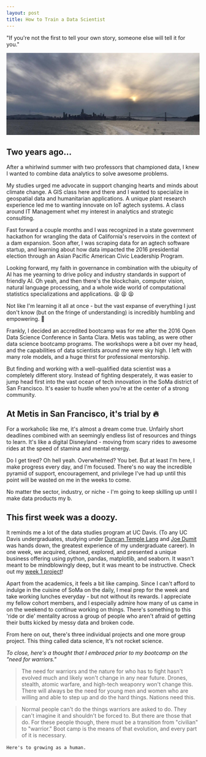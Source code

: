 ```yaml
---
layout: post
title: How to Train a Data Scientist
---
```


"If you're not the first to tell your own story, someone else will tell it for you."

![SanFranciscoSunset](/images/SanFrancisco.jpg)

## Two years ago...
After a whirlwind summer with two professors that championed data, I knew I wanted to combine data analytics to solve awesome problems.

My studies urged me advocate in support changing hearts and minds about climate change. A GIS class here and there and I wanted to specialize in geospatial data and humanitarian applications. A unique plant research experience led me to wanting innovate on IoT agtech systems. A class around IT Management whet my interest in analytics and strategic consulting.

Fast forward a couple months and I was recognized in a state government hackathon for wrangling the data of California's reservoirs in the context of a dam expansion.  Soon after, I was scraping data for an agtech software startup, and learning about how data impacted the 2016 presidential election through an Asian Pacific American Civic Leadership Program.

Looking forward, my faith in governance in combination with the ubiquity of AI has me yearning to drive policy and industry standards in support of friendly AI.  Oh yeah, and then there's the blockchain, computer vision, natural language processing, and a whole wide world of computational statistics specializations and applications. :tired_face:  :tired_face:  :tired_face:

Not like I'm learning it all at once - but the vast expanse of everything I just don't know (but on the fringe of understanding) is incredibly humbling and empowering. :triumph:

Frankly, I decided an accredited bootcamp was for me after the 2016 Open Data Science Conference in Santa Clara.  Metis was tabling, as were other data science bootcamp programs.  The workshops were a bit over my head, and the capabilities of data scientists around me were sky high. I left with many role models, and a huge thirst for professional mentorship.

But finding and working with a well-qualified data scientist was a completely different story.  Instead of fighting desperately, it was easier to jump head first into the vast ocean of tech innovation in the SoMa district of San Francisco.  It's easier to hustle when you're at the center of a strong community.

## At Metis in San Francisco, it's trial by :fire: 

For a workaholic like me, it's almost a dream come true. Unfairly short deadlines combined with an seemingly endless list of resources and things to learn.  It's like a digital Disneyland - moving from scary rides to awesome rides at the speed of stamina and mental energy.

Do I get tired?  Oh hell yeah.  Overwhelmed?  You bet.  But at least I'm here, I make progress every day, and I'm focused.  There's no way the incredible pyramid of support, encouragement, and privilege I've had up until this point will be wasted on me in the weeks to come.

No matter the sector, industry, or niche - I'm going to keep skilling up until I make data products my b.

## This first week was a doozy.

It reminds me a lot of the data studies program at UC Davis.  (To any UC Davis undergraduates, studying under [Duncan Temple Lang](http://www.stat.ucdavis.edu/~duncan/) and [Joe Dumit](http://socialscience.ucdavis.edu/about-iss/people/joseph-dumit-director) was hands down, the greatest experience of my undergraduate career).  In one week, we acquired, cleaned, explored, and presented a unique business offering using python, pandas, matplotlib, and seaborn. It wasn't meant to be mindblowingly deep, but it was meant to be instructive.  Check out my [week 1 project](https://github.com/Atomahawk/benson)!

Apart from the academics, it feels a bit like camping. Since I can't afford to indulge in the cuisine of SoMa on the daily, I meal prep for the week and take working lunches everyday - but not without its rewards.  I appreciate my fellow cohort members, and I especially admire how many of us came in on the weekend to continue working on things.  There's something to this 'ride or die' mentality across a group of people who aren't afraid of getting their butts kicked by messy data and broken code.

From here on out, there's three individual projects and one more group project.  This thing called data science, It's not rocket science.

*To close, here's a thought that I embraced prior to my bootcamp on the "need for warriors."*

> The need for warriors and the nature for who has to fight hasn't evolved much and likely won't change in any near future. Drones, stealth, atomic warfare, and high-tech weaponry won't change this. There will always be the need for young men and women who are willing and able to step up and do the hard things. Nations need this.

> Normal people can't do the things warriors are asked to do. They can't imagine it and shouldn't be forced to. But there are those that do. For these people though, there must be a transition from "civilian" to "warrior." Boot camp is the means of that evolution, and every part of it is necessary. 

```Here's to growing as a human.```
